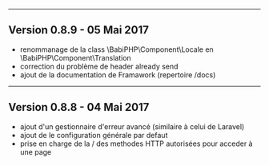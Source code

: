 -----------------------------------------------------------------------------------------
Version 0.8.9 - 05 Mai 2017
-----------------------------------------------------------------------------------------
- renommanage de la class \BabiPHP\Component\Locale en \BabiPHP\Component\Translation
- correction du problème de header already send
- ajout de la documentation de Framawork (repertoire /docs)
 
-----------------------------------------------------------------------------------------
Version 0.8.8 - 04 Mai 2017
-----------------------------------------------------------------------------------------
- ajout d'un gestionnaire d'erreur avancé (similaire à celui de Laravel)
- ajout de le configuration générale par defaut
- prise en charge de la / des methodes HTTP autorisées pour acceder à une page
